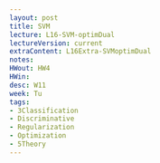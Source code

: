```yaml
---
layout: post
title: SVM
lecture: L16-SVM-optimDual
lectureVersion: current
extraContent: L16Extra-SVMoptimDual
notes:
HWout: HW4
HWin:
desc: W11
week: Tu
tags:
- 3Classification
- Discriminative
- Regularization
- Optimization
- 5Theory
---
```

